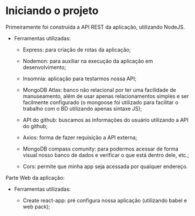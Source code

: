 # Iniciando o projeto

Primeiramente foi construida a API REST da aplicação, utilizando NodeJS.

- Ferramentas utilizadas:

  - Express: para criação de rotas da aplicação;

  - Nodemon: para auxiliar na execução da aplicação em desenvolvimento;

  - Insomnia: aplicação para testarmos nossa API;

  - MongoDB Atlas: banco não relacional por ter uma facilidade de manuseamento, além de usar apenas relacionamentos simples e ser facilmente configurado (o mongoose foi utilizado para facilitar o trabalho com o BD utilizando apenas sintaxe JS);

  - API do github: buscamos as informações do usuário utilizando a API do github;

  - Axios: forma de fazer requisição a API externa;

  - MongoDB compass comunity: para podermos acessar de forma visual nosso banco de dados e verificar o que está dentro dele, etc.;

  - Cors: permite que minha app seja acessada por qualquer endereço.

Parte Web da aplicação:

- Ferramentas utilizadas:

  - Create react-app: pré configura nossa aplicação (utilizando babel e web pack);
